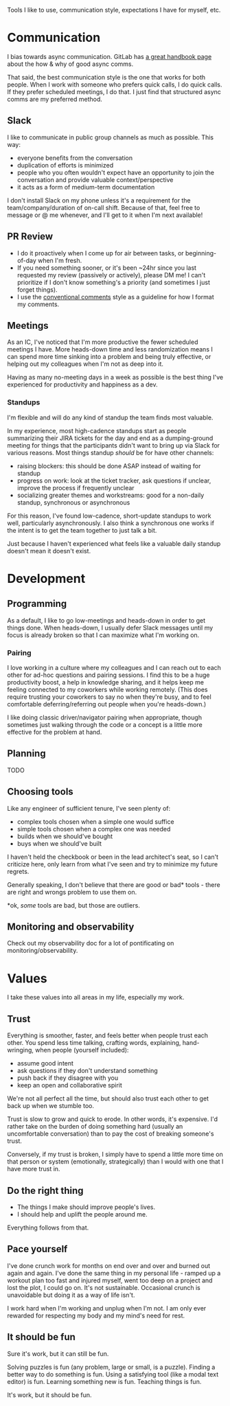 Tools I like to use, communication style, expectations I have for myself, etc.

# Communication

I bias towards async communication. GitLab has [a great handbook page](https://handbook.gitlab.com/handbook/company/culture/all-remote/asynchronous/) about the how & why of good async comms.

That said, the best communication style is the one that works for both people. When I work with someone who prefers quick calls, I do quick calls. If they prefer scheduled meetings, I do that. I just find that structured async comms are my preferred method.

## Slack

I like to communicate in public group channels as much as possible. This way:
* everyone benefits from the conversation
* duplication of efforts is minimized
* people who you often wouldn't expect have an opportunity to join the conversation and provide valuable context/perspective
* it acts as a form of medium-term documentation

I don't install Slack on my phone unless it's a requirement for the team/company/duration of on-call shift. Because of that, feel free to message or @ me whenever, and I'll get to it when I'm next available!

## PR Review

* I do it proactively when I come up for air between tasks, or beginning-of-day when I'm fresh.
* If you need something sooner, or it's been ~24hr since you last requested my review (passively or actively), please DM me! I can't prioritize if I don't know something's a priority (and sometimes I just forget things).
* I use the [conventional comments](https://conventionalcomments.org/) style as a guideline for how I format my comments.

## Meetings

As an IC, I've noticed that I'm more productive the fewer scheduled meetings I have. More heads-down time and less randomization means I can spend more time sinking into a problem and being truly effective, or helping out my colleagues when I'm not as deep into it.

Having as many no-meeting days in a week as possible is the best thing I've experienced for productivity and happiness as a dev.

### Standups

I'm flexible and will do any kind of standup the team finds most valuable.

In my experience, most high-cadence standups start as people summarizing their JIRA tickets for the day and end as a dumping-ground meeting for things that the participants didn't want to bring up via Slack for various reasons. Most things standup _should_ be for have other channels:
* raising blockers: this should be done ASAP instead of waiting for standup
* progress on work: look at the ticket tracker, ask questions if unclear, improve the process if frequently unclear
* socializing greater themes and workstreams: good for a non-daily standup, synchronous or asynchronous

For this reason, I've found low-cadence, short-update standups to work well, particularly asynchronously. I also think a synchronous one works if the intent is to get the team together to just talk a bit.

Just because I haven't experienced what feels like a valuable daily standup doesn't mean it doesn't exist.

# Development

## Programming

As a default, I like to go low-meetings and heads-down in order to get things done. When heads-down, I usually defer Slack messages until my focus is already broken so that I can maximize what I'm working on.

### Pairing

I love working in a culture where my colleagues and I can reach out to each other for ad-hoc questions and pairing sessions. I find this to be a huge productivity boost, a help in knowledge sharing, and it helps keep me feeling connected to my coworkers while working remotely. (This does require trusting your coworkers to say no when they're busy, and to feel comfortable deferring/referring out people when you're heads-down.)

I like doing classic driver/navigator pairing when appropriate, though sometimes just walking through the code or a concept is a little more effective for the problem at hand.

## Planning

TODO

## Choosing tools

Like any engineer of sufficient tenure, I've seen plenty of:
* complex tools chosen when a simple one would suffice
* simple tools chosen when a complex one was needed
* builds when we should've bought
* buys when we should've built

I haven't held the checkbook or been in the lead architect's seat, so I can't criticize here, only learn from what I've seen and try to minimize my future regrets.

Generally speaking, I don't believe that there are good or bad* tools - there are right and wrongs problem to use them on.

*ok, _some_ tools are bad, but those are outliers.

## Monitoring and observability

Check out my observability doc for a lot of pontificating on monitoring/observability.

# Values

I take these values into all areas in my life, especially my work.

## Trust

Everything is smoother, faster, and feels better when people trust each other. You spend less time talking, crafting words, explaining, hand-wringing, when people (yourself included):
- assume good intent
- ask questions if they don't understand something
- push back if they disagree with you
- keep an open and collaborative spirit

We're not all perfect all the time, but should also trust each other to get back up when we stumble too.

Trust is slow to grow and quick to erode. In other words, it's expensive. I'd rather take on the burden of doing something hard (usually an uncomfortable conversation) than to pay the cost of breaking someone's trust.

Conversely, if my trust is broken, I simply have to spend a little more time on that person or system (emotionally, strategically) than I would with one that I have more trust in.

## Do the right thing

* The things I make should improve people's lives.
* I should help and uplift the people around me.

Everything follows from that.

## Pace yourself

I've done crunch work for months on end over and over and burned out again and again. I've done the same thing in my personal life - ramped up a workout plan too fast and injured myself, went too deep on a project and lost the plot, I could go on. It's not sustainable. Occasional crunch is unavoidable but doing it as a way of life isn't.

I work hard when I'm working and unplug when I'm not. I am only ever rewarded for respecting my body and my mind's need for rest.

## It should be fun

Sure it's work, but it can still be fun.

Solving puzzles is fun (any problem, large or small, is a puzzle).
Finding a better way to do something is fun.
Using a satisfying tool (like a modal text editor) is fun.
Learning something new is fun.
Teaching things is fun.

It's work, but it should be fun.
